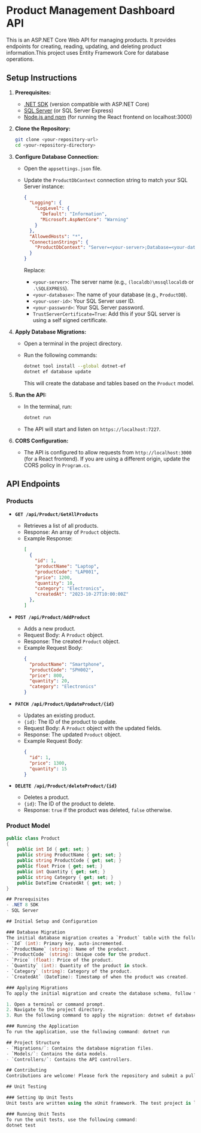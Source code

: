 # Product Management Dashboard API

This is an ASP.NET Core Web API for managing products. It provides endpoints for creating, reading, updating, and deleting product information.This project uses Entity Framework Core for database operations.

## Setup Instructions

1.  **Prerequisites:**
    * [.NET SDK](https://dotnet.microsoft.com/download) (version compatible with ASP.NET Core)
    * [SQL Server](https://www.microsoft.com/en-us/sql-server/sql-server-downloads) (or SQL Server Express)
    * [Node.js and npm](https://nodejs.org/) (for running the React frontend on localhost:3000)

2.  **Clone the Repository:**
    ```bash
    git clone <your-repository-url>
    cd <your-repository-directory>
    ```

3.  **Configure Database Connection:**
    * Open the `appsettings.json` file.
    * Update the `ProductDbContext` connection string to match your SQL Server instance:

        ```json
        {
          "Logging": {
            "LogLevel": {
              "Default": "Information",
              "Microsoft.AspNetCore": "Warning"
            }
          },
          "AllowedHosts": "*",
          "ConnectionStrings": {
            "ProductDbContext": "Server=<your-server>;Database=<your-database>;User Id=<your-user-id>;Password=<your-password>;TrustServerCertificate=True;"
          }
        }
        ```

        Replace:
        * `<your-server>`: The server name (e.g., `(localdb)\mssqllocaldb` or `.\SQLEXPRESS`).
        * `<your-database>`: The name of your database (e.g., `ProductDB`).
        * `<your-user-id>`: Your SQL Server user ID.
        * `<your-password>`: Your SQL Server password.
        * `TrustServerCertificate=True`: Add this if your SQL server is using a self signed certificate.

4.  **Apply Database Migrations:**
    * Open a terminal in the project directory.
    * Run the following commands:

        ```bash
        dotnet tool install --global dotnet-ef
        dotnet ef database update
        ```

        This will create the database and tables based on the `Product` model.

5.  **Run the API:**
    * In the terminal, run:

        ```bash
        dotnet run
        ```

    * The API will start and listen on `https://localhost:7227`.

6.  **CORS Configuration:**
    * The API is configured to allow requests from `http://localhost:3000` (for a React frontend). If you are using a different origin, update the CORS policy in `Program.cs`.

## API Endpoints

### Products

* **`GET /api/Product/GetAllProducts`**
    * Retrieves a list of all products.
    * Response: An array of `Product` objects.
    * Example Response:
        ```json
        [
          {
            "id": 1,
            "productName": "Laptop",
            "productCode": "LAP001",
            "price": 1200,
            "quantity": 10,
            "category": "Electronics",
            "createdAt": "2023-10-27T10:00:00Z"
          },
        ]
        ```

* **`POST /api/Product/AddProduct`**
    * Adds a new product.
    * Request Body: A `Product` object.
    * Response: The created `Product` object.
    * Example Request Body:
        ```json
        {
          "productName": "Smartphone",
          "productCode": "SPH002",
          "price": 800,
          "quantity": 20,
          "category": "Electronics"
        }
        ```

* **`PATCH /api/Product/UpdateProduct/{id}`**
    * Updates an existing product.
    * `{id}`: The ID of the product to update.
    * Request Body: A `Product` object with the updated fields.
    * Response: The updated `Product` object.
    * Example Request Body:
        ```json
        {
          "id": 1,
          "price": 1300,
          "quantity": 15
        }
        ```

* **`DELETE /api/Product/deleteProduct/{id}`**
    * Deletes a product.
    * `{id}`: The ID of the product to delete.
    * Response: `true` if the product was deleted, `false` otherwise.

### Product Model

```csharp
public class Product
{
    public int Id { get; set; }
    public string ProductName { get; set; }
    public string ProductCode { get; set; }
    public float Price { get; set; }
    public int Quantity { get; set; }
    public string Category { get; set; }
    public DateTime CreatedAt { get; set; }
}

## Prerequisites
- .NET 8 SDK
- SQL Server

## Initial Setup and Configuration

### Database Migration
The initial database migration creates a `Product` table with the following columns:
- `Id` (int): Primary key, auto-incremented.
- `ProductName` (string): Name of the product.
- `ProductCode` (string): Unique code for the product.
- `Price` (float): Price of the product.
- `Quantity` (int): Quantity of the product in stock.
- `Category` (string): Category of the product.
- `CreatedAt` (DateTime): Timestamp of when the product was created.

### Applying Migrations
To apply the initial migration and create the database schema, follow these steps:

1. Open a terminal or command prompt.
2. Navigate to the project directory.
3. Run the following command to apply the migration: dotnet ef database update

### Running the Application
To run the application, use the following command: dotnet run

## Project Structure
- `Migrations/`: Contains the database migration files.
- `Models/`: Contains the data models.
- `Controllers/`: Contains the API controllers.

## Contributing
Contributions are welcome! Please fork the repository and submit a pull request.

## Unit Testing

### Setting Up Unit Tests
Unit tests are written using the xUnit framework. The test project is located in the `ProductManagementDashboard.Tests` directory.

### Running Unit Tests
To run the unit tests, use the following command:
dotnet test

    

